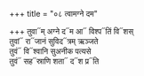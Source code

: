 +++
title = "०८ त्वामग्ने दम"

+++
तुवा᳓म् अग्ने द᳓म आ᳓ विश्प᳓तिं वि᳓शस्  
तुवां᳓ रा᳓जानं सुविद᳓त्रम् ऋञ्जते  
तुवं᳓ वि᳓श्वानि सुअनीक पत्यसे  
तुवं᳓ सह᳓स्राणि शता᳓ द᳓श प्र᳓ति